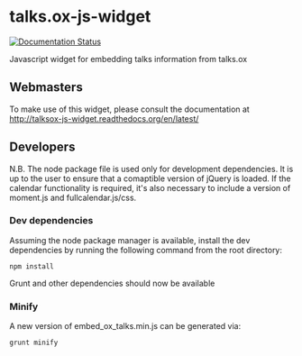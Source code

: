 # talks.ox-js-widget

[![Documentation Status](https://readthedocs.org/projects/talksox-js-widget/badge/?version=latest)](https://readthedocs.org/projects/talksox-js-widget/?badge=latest)

Javascript widget for embedding talks information from talks.ox

## Webmasters

To make use of this widget, please consult the documentation at http://talksox-js-widget.readthedocs.org/en/latest/

## Developers

N.B. The node package file is used only for development dependencies. It is up to the user to ensure that a comaptible version of jQuery is loaded. If the calendar functionality is required, it's also necessary to include a version of moment.js and fullcalendar.js/css.

### Dev dependencies

Assuming the node package manager is available, install the dev dependencies by running the following command from the root directory:

    npm install
    
Grunt and other dependencies should now be available 

### Minify

A new version of embed_ox_talks.min.js can be generated via:

    grunt minify